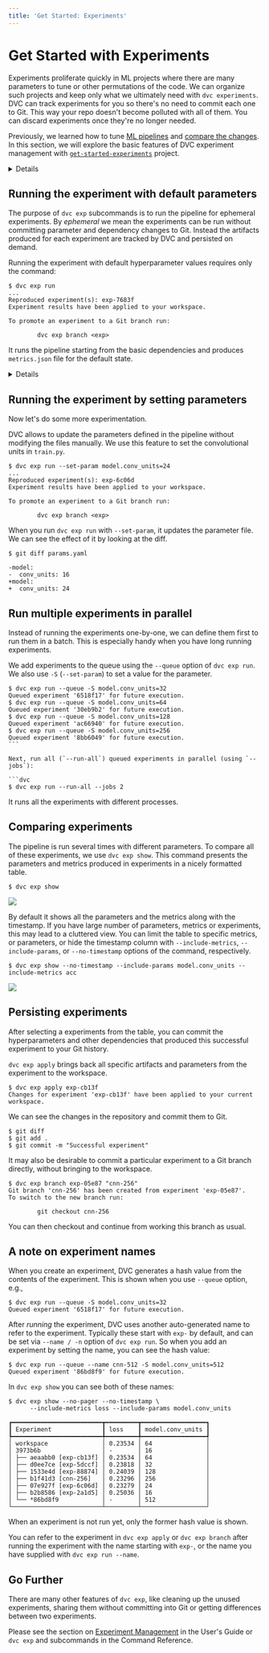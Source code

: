```yaml
---
title: 'Get Started: Experiments'
---
```


# Get Started with Experiments

<abbr>Experiments</abbr> proliferate quickly in ML projects where there are many
parameters to tune or other permutations of the code. We can organize such
projects and keep only what we ultimately need with `dvc experiments`. DVC can
track experiments for you so there's no need to commit each one to Git. This way
your repo doesn't become polluted with all of them. You can discard experiments
once they're no longer needed.

Previously, we learned how to tune [ML pipelines](/doc/start/data-pipelines) and
[compare the changes](/doc/start/metrics-parameters-plots). In this section, we
will explore the basic features of DVC experiment management with
[`get-started-experiments`][gse] project.

[gse]: https://github.com/iterative/get-started-experiments

<details>

### Installing and Configuring the Project

These commands are run in the [`get-started-experiments`][gse] project. You can
run the commands in this document after cloning the repository and installing
the requirements.

### Clone the project and create virtual environment

Please clone the project and create a virtual environment.

> We create a virtual environment to keep the libraries we use isolated from the
> rest of your system. This prevents version conflicts.

```dvc
$ git clone https://github.com/iterative/get-started-experiments -b source-code
$ cd get-started-experiments
$ virtualenv .venv
$ . .venv/bin/activate
$ python -m pip install -r requirements.txt
```

### Get the data set

The repository you cloned doesn't contain the dataset. In order to get
`fashion-mnist.tar.gz` from `dataset-registry`, we use `dvc get` to download the
missing data files. `dvc get` is similar to `wget` but works with Git+DVC
repositories to download binary files.

```dvc
$ dvc get https://github.com/iterative/dataset-registry \
          fashion-mnist/images.tar.gz -o data/images.tar.gz
```

Then we extract this file that contains labeled images.

```dvc
$ tar -xvzf data/images.tar.gz --directory data/
```

### Specify the experiment

We first initialize DVC inside the project to create an experiment.

```dvc
$ dvc init
```

Then we add the dataset to the project:

```dvc
$ dvc add data/images
```

This creates a `data/images.dvc` file that contains all the relevant metadata of
the directory. You can add and commit `data/images.dvc` file, and changes in
`.gitignore` that hides the `data/images/` directory from Git.

```dvc
$ git add data/.gitignore data/images.dvc
$ git commit -m "Dataset added"
```

DVC experiments are run by specifying their commands, outputs, parameters and
dependencies. We specify an experiment command by `dvc stage add`.

```dvc
$ dvc stage add -n train \
                -p model.conv_units \
                -p train.epochs \
                -d data/images \
                -m metrics.json \
                python3 src/train.py
```

The command tells DVC to create an experiment named `train`, with two parameters
and a dependency to `data/images`. The command produces `metrics.json` as a
special type of output. Basically it tells DVC that for any change in
`data/images/`, `model.conv_units` or `train.epochs`, we run an experiment using
`src/train.py` that produces a new `metrics.json` file.

DVC creates `dvc.yaml` file and modifies `.gitignore` for Git to ignore certain
artifacts.

```dvc
$ git add dvc.yaml .gitignore
$ git commit -m "added data and the experiment"
```

DVC is ready to run the experiments now!

</details>

## Running the experiment with default parameters

The purpose of `dvc exp` subcommands is to run the pipeline for ephemeral
experiments. By _ephemeral_ we mean the experiments can be run without
committing parameter and dependency changes to Git. Instead the artifacts
produced for each experiment are tracked by DVC and persisted on demand.

Running the experiment with default hyperparameter values requires only the
command:

```dvc
$ dvc exp run
...
Reproduced experiment(s): exp-7683f
Experiment results have been applied to your workspace.

To promote an experiment to a Git branch run:

        dvc exp branch <exp>
```

It runs the pipeline starting from the basic dependencies and produces
`metrics.json` file for the default state.

<details>

### If you used `dvc repro` before

Earlier versions of DVC uses `dvc repro` to run the pipeline. If you already
have a DVC project, you may already be using `dvc repro`.

In DVC 2.0 `dvc exp run` supersedes `dvc repro`. Both of these commands run the
pipeline.

We use `dvc repro` to run the pipeline as found in the <abbr>workspace</abbr>.
All the parameters and dependencies are retrieved from the current workspace. It
doesn't use any special objects to track the experiments. When you have large
number of experiments that you don't want to commit all to Git, it's better to
use `dvc exp run`. It allows to change the parameters quickly, can track the
history of artifacts and has facilities to compare these experiments easily.

`dvc repro` is still available to run the pipeline when these extra features are
not needed.

</details>

## Running the experiment by setting parameters

Now let's do some more experimentation.

DVC allows to update the parameters defined in the pipeline without modifying
the files manually. We use this feature to set the convolutional units in
`train.py`.

```dvc
$ dvc exp run --set-param model.conv_units=24
...
Reproduced experiment(s): exp-6c06d
Experiment results have been applied to your workspace.

To promote an experiment to a Git branch run:

        dvc exp branch <exp>
```

When you run `dvc exp run` with `--set-param`, it updates the parameter file. We
can see the effect of it by looking at the diff.

```dvc
$ git diff params.yaml
```

```git
-model:
-  conv_units: 16
+model:
+  conv_units: 24
```

## Run multiple experiments in parallel

Instead of running the experiments one-by-one, we can define them first to run
them in a batch. This is especially handy when you have long running
experiments.

We add experiments to the queue using the `--queue` option of `dvc exp run`. We
also use `-S` (`--set-param`) to set a value for the parameter.

````dvc
$ dvc exp run --queue -S model.conv_units=32
Queued experiment '6518f17' for future execution.
$ dvc exp run --queue -S model.conv_units=64
Queued experiment '30eb9b2' for future execution.
$ dvc exp run --queue -S model.conv_units=128
Queued experiment 'ac66940' for future execution.
$ dvc exp run --queue -S model.conv_units=256
Queued experiment '8bb6049' for future execution.
```

Next, run all (`--run-all`) queued experiments in parallel (using `--jobs`):

```dvc
$ dvc exp run --run-all --jobs 2
````

It runs all the experiments with different processes.

## Comparing experiments

The pipeline is run several times with different parameters. To compare all of
these experiments, we use `dvc exp show`. This command presents the parameters
and metrics produced in experiments in a nicely formatted table.

```dvc
$ dvc exp show
```

![](/img/start-dvc-exp-show-210704.png)

By default it shows all the parameters and the metrics along with the timestamp.
If you have large number of parameters, metrics or experiments, this may lead to
a cluttered view. You can limit the table to specific metrics, or parameters, or
hide the timestamp column with `--include-metrics`, `--include-params`, or
`--no-timestamp` options of the command, respectively.

```dvc
$ dvc exp show --no-timestamp --include-params model.conv_units --include-metrics acc
```

![](/img/start-dvc-exp-show-no-timestamp-210704.png)

## Persisting experiments

After selecting a experiments from the table, you can commit the hyperparameters
and other dependencies that produced this successful experiment to your Git
history.

`dvc exp apply` brings back all specific artifacts and parameters from the
experiment to the <abbr>workspace</abbr>.

```dvc
$ dvc exp apply exp-cb13f
Changes for experiment 'exp-cb13f' have been applied to your current workspace.
```

We can see the changes in the repository and commit them to Git.

```dvc
$ git diff
$ git add .
$ git commit -m "Successful experiment"
```

It may also be desirable to commit a particular experiment to a Git branch
directly, without bringing to the workspace.

```dvc
$ dvc exp branch exp-05e87 "cnn-256"
Git branch 'cnn-256' has been created from experiment 'exp-05e87'.
To switch to the new branch run:

        git checkout cnn-256
```

You can then checkout and continue from working this branch as usual.

## A note on experiment names

When you create an experiment, DVC generates a hash value from the contents of
the experiment. This is shown when you use `--queue` option, e.g.,

```dvc
$ dvc exp run --queue -S model.conv_units=32
Queued experiment '6518f17' for future execution.
```

After _running_ the experiment, DVC uses another auto-generated name to refer to
the experiment. Typically these start with `exp-` by default, and can be set via
`--name / -n` option of `dvc exp run`. So when you add an experiment by setting
the name, you can see the hash value:

```dvc
$ dvc exp run --queue --name cnn-512 -S model.conv_units=512
Queued experiment '86bd8f9' for future execution.
```

In `dvc exp show` you can see both of these names:

```dvc
$ dvc exp show --no-pager --no-timestamp \
      --include-metrics loss --include-params model.conv_units

┏━━━━━━━━━━━━━━━━━━━━━━━━━┳━━━━━━━━━┳━━━━━━━━━━━━━━━━━━┓
┃ Experiment              ┃ loss    ┃ model.conv_units ┃
┡━━━━━━━━━━━━━━━━━━━━━━━━━╇━━━━━━━━━╇━━━━━━━━━━━━━━━━━━┩
│ workspace               │ 0.23534 │ 64               │
│ 3973b6b                 │ -       │ 16               │
│ ├── aeaabb0 [exp-cb13f] │ 0.23534 │ 64               │
│ ├── d0ee7ce [exp-5dccf] │ 0.23818 │ 32               │
│ ├── 1533e4d [exp-88874] │ 0.24039 │ 128              │
│ ├── b1f41d3 [cnn-256]   │ 0.23296 │ 256              │
│ ├── 07e927f [exp-6c06d] │ 0.23279 │ 24               │
│ ├── b2b8586 [exp-2a1d5] │ 0.25036 │ 16               │
│ └── *86bd8f9            │ -       │ 512              │
└─────────────────────────┴─────────┴──────────────────┘
```

When an experiment is not run yet, only the former hash value is shown.

You can refer to the experiment in `dvc exp apply` or `dvc exp branch` after
running the experiment with the name starting with `exp-`, or the name you have
supplied with `dvc exp run --name`.

## Go Further

There are many other features of `dvc exp`, like cleaning up the unused
experiments, sharing them without committing into Git or getting differences
between two experiments.

Please see the section on
[Experiment Management](/doc/user-guide/experiment-management) in the User's
Guide or `dvc exp` and subcommands in the Command Reference.
